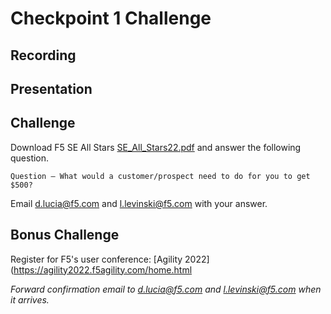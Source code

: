# Checkpoint 1 Challenge

## Recording



## Presentation



## Challenge

Download F5 SE All Stars [SE_All_Stars22.pdf](SE_All_Stars22.pdf) and answer the following question. 

`Question – What would a customer/prospect need to do for you to get $500?` 

Email d.lucia@f5.com and l.levinski@f5.com with your answer.

## Bonus Challenge
Register for F5's user conference: [Agility 2022](https://agility2022.f5agility.com/home.html 

*Forward confirmation email to d.lucia@f5.com and l.levinski@f5.com when it arrives.*
